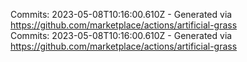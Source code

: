 Commits: 2023-05-08T10:16:00.610Z - Generated via https://github.com/marketplace/actions/artificial-grass
<br>
Commits: 2023-05-08T10:16:00.610Z - Generated via https://github.com/marketplace/actions/artificial-grass
<br>
